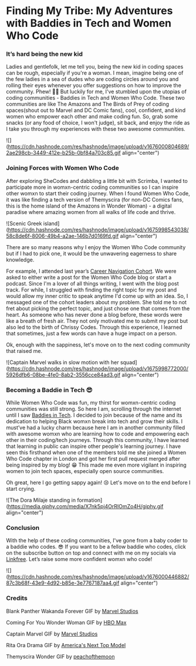 # Finding My Tribe: My Adventures with Baddies in Tech and Women Who Code

### It’s hard being the new kid

Ladies and gentlefolk, let me tell you, being the new kid in coding spaces can be rough, especially if you're a woman. I mean, imagine being one of the few ladies in a sea of dudes who are coding circles around you and rolling their eyes whenever you offer suggestions on how to improve the community. Phew! 😮‍💨 But luckily for me, I've stumbled upon the utopias of coding communities - Baddies in Tech and Women Who Code. These two communities are like The Amazons and The Birds of Prey of coding spaces(shout out to Marvel and DC Comic fans), cool, confident, and kind women who empower each other and make coding fun. So, grab some snacks (or any food of choice, I won't judge), sit back, and enjoy the ride as I take you through my experiences with these two awesome communities.

![](https://cdn.hashnode.com/res/hashnode/image/upload/v1676000804689/2ae298cb-3449-412e-b25b-0bf84a703c85.gif align="center")

### Joining Forces with Women Who Code

After exploring SheCodes and dabbling a little bit with Scrimba, I wanted to participate more in womxn-centric coding communities so I can inspire other womxn to start their coding journey. When I found Women Who Code, it was like finding a tech version of Themyscira (for non-DC Comics fans, this is the home island of the Amazons in Wonder Woman) - a digital paradise where amazing women from all walks of life code and thrive.

![Scenic Greek island](https://cdn.hashnode.com/res/hashnode/image/upload/v1675998543038/58c8de6f-8006-49b4-a2ae-146b7d0169fd.gif align="center")

There are so many reasons why I enjoy the Women Who Code community but if I had to pick one, it would be the unwavering eagerness to share knowledge.

For example, I attended last year’s [Career Navigation Cohort](https://www.womenwhocode.com/career-nav/about). We were asked to either write a post for the Women Who Code blog or start a podcast. Since I'm a lover of all things writing, I went with the blog post track. For while, I struggled with finding the right topic for my post and would allow my inner critic to speak anytime I'd come up with an idea. So, I messaged one of the cohort leaders about my problem. She told me to not fret about picking the perfect topic, and just chose one that comes from the heart. As someone who has never done a blog before, these words were like a breath of fresh air. They not only motivated me to submit my post but also led to the birth of Chrissy Codes. Through this experience, I learned that sometimes, just a few words can have a huge impact on a person.

Ok, enough with the sappiness, let's move on to the next coding community that raised me.

![Captain Marvel walks in slow motion with her squad](https://cdn.hashnode.com/res/hashnode/image/upload/v1675998772000/5926dfb6-08be-4fe0-8ab2-3556cce84ad3.gif align="center")

### Becoming a Baddie in Tech 😎

While Women Who Code was fun, my thirst for womxn-centric coding communities was still strong. So here I am, scrolling through the internet until I saw [Baddies in Tech](https://www.baddiesintech.com/). I decided to join because of the name and its dedication to helping Black womxn break into tech and grow their skills. I must’ve had a lucky charm because here I am in another community filled with awesome womxn who are learning how to code and empowering each other in their coding/tech journeys. Through this community, I have learned that learning in public can inspire other people's learning journey. I have seen this firsthand when one of the members told me she joined a Women Who Code chapter in London and got her first pull request merged after being inspired by my blog! 😁 This made me even more vigilant in inspiring women to join tech spaces, especially open source communities.

Oh great, here I go getting sappy again! 😢 Let's move on to the end before I start crying.

![The Dora Milaje standing in formation](https://media.giphy.com/media/X7nk5pj4OrRIOmZo4H/giphy.gif align="center")

### Conclusion

With the help of these coding communities, I've gone from a baby coder to a baddie who codes. 😎 If you want to be a fellow baddie who codes, click on the subscribe button on top and connect with me on my socials via [Linkfree](https://linkfree.eddiehub.io/CBID2). Let’s raise some more confident womxn who code!

![](https://cdn.hashnode.com/res/hashnode/image/upload/v1676000446882/87c3b68f-43e9-4d92-b85e-3e7767187aa4.gif align="center")

### Credits

Blank Panther Wakanda Forever GIF by [Marvel Studios](https://media.giphy.com/media/X7nk5pj4OrRIOmZo4H/giphy.gif)

Coming For You Wonder Woman GIF by [HBO Max](https://media.giphy.com/media/fbVm7CtfIbE7GeatQN/giphy-downsized-large.gif)

Captain Marvel GIF by [Marvel Studios](https://media.giphy.com/media/7E8np97nnvUijWsE0C/giphy.gif)

Rita Ora Drama GIF by [America's Next Top Model](https://media.giphy.com/media/l0ExkGsxEww5bXUVq/giphy-downsized-large.gif)

Themyscira Wonder GIF by [peachofthemoon](https://tenor.com/view/themyscira-wonder-woman-gif-21114209)